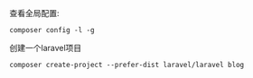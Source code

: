 查看全局配置:
	
	composer config -l -g

创建一个laravel项目

	composer create-project --prefer-dist laravel/laravel blog